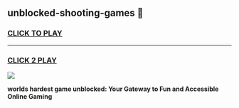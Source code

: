 
## unblocked-shooting-games 👋
<h3>
<a href="https://premium.freeplayer.one?title=unblocked-shooting-games&ref=14F">CLICK TO PLAY</a></h3>
<hr>

<h3>
<a href="https://premium.freeplayer.one?title=unblocked-shooting-games&ref=14F">CLICK 2 PLAY</a>
  
</h3>

<a href="https://premium.freeplayer.one?title=unblocked-shooting-games&ref=12F/"><img src="https://clearcache.store/games.png"></a>


**worlds hardest game unblocked: Your Gateway to Fun and Accessible Online Gaming**

